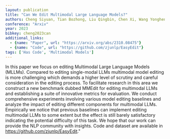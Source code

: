 ```yaml
---
layout: publication
title: "Can We Edit Multimodal Large Language Models?"
authors: Cheng Siyuan, Tian Bozhong, Liu Qingbin, Chen Xi, Wang Yongheng, Chen Huajun, Zhang Ningyu
conference: "Arxiv"
year: 2023
bibkey: cheng2023can
additional_links:
  - {name: "Paper", url: "https://arxiv.org/abs/2310.08475"}
  - {name: "Code", url: "https://github.com/zjunlp/EasyEdit"}
tags: ['Has Code', 'Multimodal Models']
---
```

In this paper we focus on editing Multimodal Large Language Models (MLLMs). Compared to editing single-modal LLMs multimodal model editing is more challenging which demands a higher level of scrutiny and careful consideration in the editing process. To facilitate research in this area we construct a new benchmark dubbed MMEdit for editing multimodal LLMs and establishing a suite of innovative metrics for evaluation. We conduct comprehensive experiments involving various model editing baselines and analyze the impact of editing different components for multimodal LLMs. Empirically we notice that previous baselines can implement editing multimodal LLMs to some extent but the effect is still barely satisfactory indicating the potential difficulty of this task. We hope that our work can provide the NLP community with insights. Code and dataset are available in https://github.com/zjunlp/EasyEdit."
